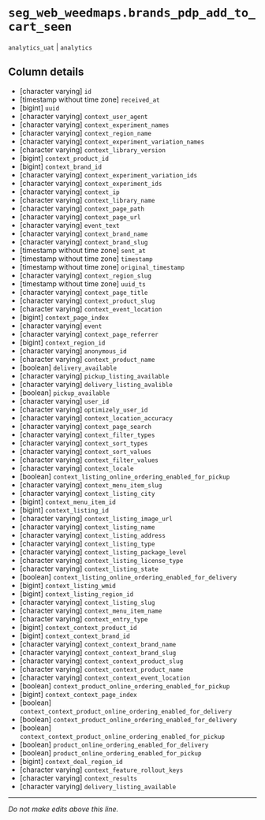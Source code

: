 # `seg_web_weedmaps.brands_pdp_add_to_cart_seen`
`analytics_uat` | `analytics`

## Column details
* [character varying] `id`
* [timestamp without time zone] `received_at`
* [bigint]    `uuid`
* [character varying] `context_user_agent`
* [character varying] `context_experiment_names`
* [character varying] `context_region_name`
* [character varying] `context_experiment_variation_names`
* [character varying] `context_library_version`
* [bigint]    `context_product_id`
* [bigint]    `context_brand_id`
* [character varying] `context_experiment_variation_ids`
* [character varying] `context_experiment_ids`
* [character varying] `context_ip`
* [character varying] `context_library_name`
* [character varying] `context_page_path`
* [character varying] `context_page_url`
* [character varying] `event_text`
* [character varying] `context_brand_name`
* [character varying] `context_brand_slug`
* [timestamp without time zone] `sent_at`
* [timestamp without time zone] `timestamp`
* [timestamp without time zone] `original_timestamp`
* [character varying] `context_region_slug`
* [timestamp without time zone] `uuid_ts`
* [character varying] `context_page_title`
* [character varying] `context_product_slug`
* [character varying] `context_event_location`
* [bigint]    `context_page_index`
* [character varying] `event`
* [character varying] `context_page_referrer`
* [bigint]    `context_region_id`
* [character varying] `anonymous_id`
* [character varying] `context_product_name`
* [boolean]   `delivery_available`
* [character varying] `pickup_listing_available`
* [character varying] `delivery_listing_avalible`
* [boolean]   `pickup_available`
* [character varying] `user_id`
* [character varying] `optimizely_user_id`
* [character varying] `context_location_accuracy`
* [character varying] `context_page_search`
* [character varying] `context_filter_types`
* [character varying] `context_sort_types`
* [character varying] `context_sort_values`
* [character varying] `context_filter_values`
* [character varying] `context_locale`
* [boolean]   `context_listing_online_ordering_enabled_for_pickup`
* [character varying] `context_menu_item_slug`
* [character varying] `context_listing_city`
* [bigint]    `context_menu_item_id`
* [bigint]    `context_listing_id`
* [character varying] `context_listing_image_url`
* [character varying] `context_listing_name`
* [character varying] `context_listing_address`
* [character varying] `context_listing_type`
* [character varying] `context_listing_package_level`
* [character varying] `context_listing_license_type`
* [character varying] `context_listing_state`
* [boolean]   `context_listing_online_ordering_enabled_for_delivery`
* [bigint]    `context_listing_wmid`
* [bigint]    `context_listing_region_id`
* [character varying] `context_listing_slug`
* [character varying] `context_menu_item_name`
* [character varying] `context_entry_type`
* [bigint]    `context_context_product_id`
* [bigint]    `context_context_brand_id`
* [character varying] `context_context_brand_name`
* [character varying] `context_context_brand_slug`
* [character varying] `context_context_product_slug`
* [character varying] `context_context_product_name`
* [character varying] `context_context_event_location`
* [boolean]   `context_product_online_ordering_enabled_for_pickup`
* [bigint]    `context_context_page_index`
* [boolean]   `context_context_product_online_ordering_enabled_for_delivery`
* [boolean]   `context_product_online_ordering_enabled_for_delivery`
* [boolean]   `context_context_product_online_ordering_enabled_for_pickup`
* [boolean]   `product_online_ordering_enabled_for_delivery`
* [boolean]   `product_online_ordering_enabled_for_pickup`
* [bigint]    `context_deal_region_id`
* [character varying] `context_feature_rollout_keys`
* [character varying] `context_results`
* [character varying] `delivery_listing_available`

-------------------------------------------------------------------------------
*Do not make edits above this line.*
